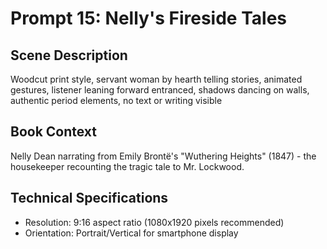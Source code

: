 # Prompt 15: Nelly's Fireside Tales

## Scene Description
Woodcut print style, servant woman by hearth telling stories, animated gestures, listener leaning forward entranced, shadows dancing on walls, authentic period elements, no text or writing visible

## Book Context
Nelly Dean narrating from Emily Brontë's "Wuthering Heights" (1847) - the housekeeper recounting the tragic tale to Mr. Lockwood.

## Technical Specifications
- Resolution: 9:16 aspect ratio (1080x1920 pixels recommended)
- Orientation: Portrait/Vertical for smartphone display